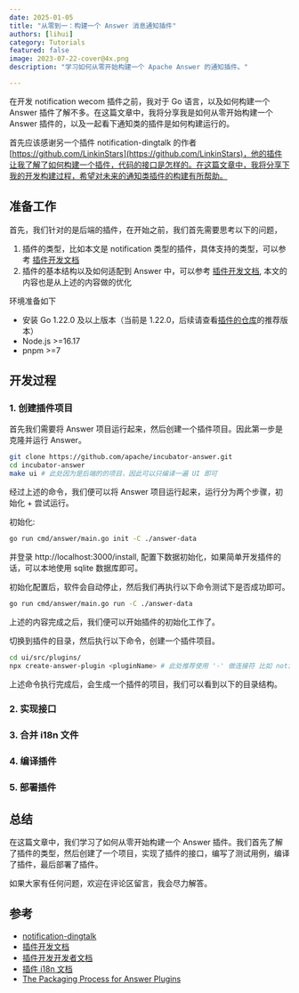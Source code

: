 ```yaml
---
date: 2025-01-05
title: "从零到一：构建一个 Answer 消息通知插件"
authors: [lihui]
category: Tutorials
featured: false
image: 2023-07-22-cover@4x.png
description: "学习如何从零开始构建一个 Apache Answer 的通知插件。"

---
```


在开发 notification wecom 插件之前，我对于 Go 语言，以及如何构建一个 Answer 插件了解不多。在这篇文章中，我将分享我是如何从零开始构建一个 Answer 插件的，以及一起看下通知类的插件是如何构建运行的。

首先应该感谢另一个插件 notification-dingtalk 的作者 [https://github.com/LinkinStars](https://github.com/LinkinStars)，他的插件让我了解了如何构建一个插件，代码的接口是怎样的。在这篇文章中，我将分享下我的开发构建过程，希望对未来的通知类插件的构建有所帮助。

## 准备工作

首先，我们针对的是后端的插件，在开始之前，我们首先需要思考以下的问题，

1. 插件的类型，比如本文是 notification 类型的插件，具体支持的类型，可以参考 [插件开发文档](https://answer.apache.org/docs/development/plugins)
2. 插件的基本结构以及如何适配到 Answer 中，可以参考 [插件开发文档](https://answer.apache.org/docs/development/plugins), 本文的内容也是从上述的内容做的优化

环境准备如下

- 安装 Go 1.22.0 及以上版本（当前是 1.22.0，后续请查看[插件的仓库](https://github.com/apache/incubator-answer-plugins)的推荐版本）
- Node.js >=16.17
- pnpm >=7


## 开发过程

### 1. 创建插件项目

首先我们需要将 Answer 项目运行起来，然后创建一个插件项目。因此第一步是克隆并运行 Answer。

```bash
git clone https://github.com/apache/incubator-answer.git
cd incubator-answer
make ui # 此处因为是后端的的项目，因此可以只编译一遍 UI 即可
```

经过上述的命令，我们便可以将 Answer 项目运行起来，运行分为两个步骤，初始化 + 尝试运行。

初始化:

```bash
go run cmd/answer/main.go init -C ./answer-data
```
并登录 http://localhost:3000/install, 配置下数据初始化，如果简单开发插件的话，可以本地使用 sqlite 数据库即可。

初始化配置后，软件会自动停止，然后我们再执行以下命令测试下是否成功即可。


```bash
go run cmd/answer/main.go run -C ./answer-data
```

上述的内容完成之后，我们便可以开始插件的初始化工作了。

切换到插件的目录，然后执行以下命令，创建一个插件项目。

```bash
cd ui/src/plugins/
npx create-answer-plugin <pluginName> # 此处推荐使用 '-' 做连接符 比如 notification-wecom
``` 

上述命令执行完成后，会生成一个插件的项目，我们可以看到以下的目录结构。




### 2. 实现接口


### 3. 合并 i18n 文件


### 4. 编译插件


### 5. 部署插件

## 总结

在这篇文章中，我们学习了如何从零开始构建一个 Answer 插件。我们首先了解了插件的类型，然后创建了一个项目，实现了插件的接口，编写了测试用例，编译了插件，最后部署了插件。

如果大家有任何问题，欢迎在评论区留言，我会尽力解答。

## 参考

- [notification-dingtalk](https://github.com/apache/incubator-answer-plugins/tree/main/notification-dingtalk)
- [插件开发文档](https://answer.apache.org/docs/plugins)
- [插件开发开发者文档](https://answer.apache.org/docs/development/plugins)
- [插件 i18n 文档](https://answer.apache.org/docs/development/plugins/plugin-translation)
- [The Packaging Process for Answer Plugins](http://localhost:3000/zh-CN/blog/why-the-answer-plugin-system-was-designed-this-way)




